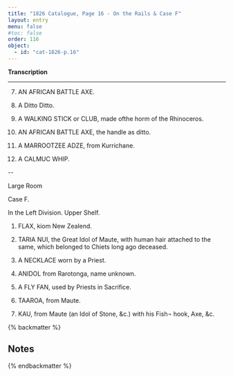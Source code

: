 ```yaml
---
title: "1826 Catalogue, Page 16 - On the Rails & Case F"
layout: entry
menu: false
#toc: false
order: 116
object:
  - id: "cat-1826-p.16"
---
```


**Transcription**

---


7. AN AFRICAN BATTLE AXE.

8. A Ditto    Ditto.

9. A WALKING STICK or CLUB, made ofthe horm of
the Rhinoceros.

10. AN AFRICAN BATTLE AXE, the handle as ditto.

11. A MARROOTZEE ADZE, from Kurrichane.

12. A CALMUC WHIP.

--

Large Room

Case F.

In the Left Division.
Upper Shelf.

1. FLAX, kiom New Zealend.

2. TARIA NUI, the Great Idol of Maute, with human
hair attached to the same, which belonged to Chiets
long ago deceased.

3. A NECKLACE worn by a Priest.

4. ANIDOL from Rarotonga, name unknown.

6. A FLY FAN, used by Priests in Sacrifice.

7. TAAROA, from Maute.

8. KAU, from Maute (an Idol of Stone, &c.) with his Fish¬
hook, Axe, &c.

{% backmatter %}

## Notes

{% endbackmatter %}

